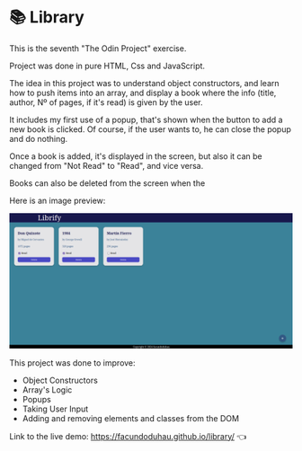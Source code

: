 # 📚 Library

This is the seventh "The Odin Project" exercise.

Project was done in pure HTML, Css and JavaScript.

The idea in this project was to understand object constructors, and learn how to push items into an array, and display a book where the info (title, author, Nº of pages, if it's read) is given by the user.

It includes my first use of a popup, that's shown when the button to add a new book is clicked. Of course, if the user wants to, he can close the popup and do nothing.

Once a book is added, it's displayed in the screen, but also it can be changed from "Not Read" to "Read", and vice versa.

Books can also be deleted from the screen when the

Here is an image preview:

![alt text](image-1.png)

This project was done to improve:

- Object Constructors
- Array's Logic
- Popups
- Taking User Input
- Adding and removing elements and classes from the DOM

Link to the live demo: https://facundoduhau.github.io/library/ 👈

